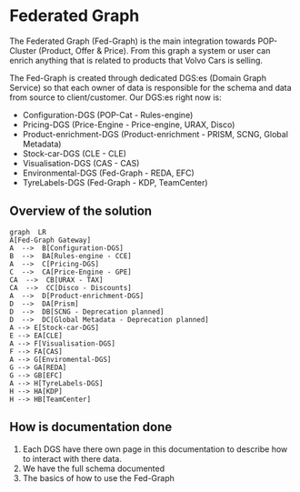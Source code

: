 
# Federated Graph

The Federated Graph (Fed-Graph) is the main integration towards POP-Cluster (Product, Offer & Price). From this graph a system or user can enrich anything that is related to products that Volvo Cars is selling.

The Fed-Graph is created through dedicated DGS:es (Domain Graph Service) so that each owner of data is responsible for the schema and data from source to client/customer. Our DGS:es right now is:

- Configuration-DGS (POP-Cat - Rules-engine)
- Pricing-DGS (Price-Engine - Price-engine, URAX, Disco)
- Product-enrichment-DGS (Product-enrichment - PRISM, SCNG, Global Metadata)
- Stock-car-DGS (CLE - CLE)
- Visualisation-DGS (CAS - CAS)
- Environmental-DGS (Fed-Graph - REDA, EFC)
- TyreLabels-DGS (Fed-Graph - KDP, TeamCenter)

## Overview of the solution
```mermaid
graph  LR
A[Fed-Graph Gateway]
A  -->  B[Configuration-DGS]
B  -->  BA[Rules-engine - CCE]
A  -->  C[Pricing-DGS]
C  -->  CA[Price-Engine - GPE]
CA  -->  CB[URAX - TAX]
CA  -->  CC[Disco - Discounts]
A  -->  D[Product-enrichment-DGS]
D  -->  DA[Prism]
D  -->  DB[SCNG - Deprecation planned]
D  -->  DC[Global Metadata - Deprecation planned]
A --> E[Stock-car-DGS]
E --> EA[CLE]
A --> F[Visualisation-DGS]
F --> FA[CAS]
A --> G[Enviromental-DGS]
G --> GA[REDA]
G --> GB[EFC]
A --> H[TyreLabels-DGS]
H --> HA[KDP]
H --> HB[TeamCenter]
```

## How is documentation done

1. Each DGS have there own page in this documentation to describe how to interact with there data.
2. We have the full schema documented
3. The basics of how to use the Fed-Graph